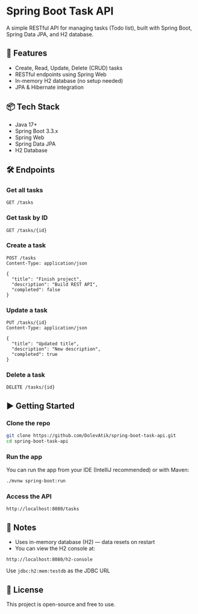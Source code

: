 # Spring Boot Task API

A simple RESTful API for managing tasks (Todo list), built with Spring Boot, Spring Data JPA, and H2 database.

## 🚀 Features
- Create, Read, Update, Delete (CRUD) tasks
- RESTful endpoints using Spring Web
- In-memory H2 database (no setup needed)
- JPA & Hibernate integration

## 📦 Tech Stack
- Java 17+
- Spring Boot 3.3.x
- Spring Web
- Spring Data JPA
- H2 Database

## 🛠️ Endpoints

### Get all tasks
```http
GET /tasks
```

### Get task by ID
```http
GET /tasks/{id}
```

### Create a task
```http
POST /tasks
Content-Type: application/json

{
  "title": "Finish project",
  "description": "Build REST API",
  "completed": false
}
```

### Update a task
```http
PUT /tasks/{id}
Content-Type: application/json

{
  "title": "Updated title",
  "description": "New description",
  "completed": true
}
```

### Delete a task
```http
DELETE /tasks/{id}
```

## ▶️ Getting Started

### Clone the repo
```bash
git clone https://github.com/DolevAtik/spring-boot-task-api.git
cd spring-boot-task-api
```

### Run the app
You can run the app from your IDE (IntelliJ recommended) or with Maven:
```bash
./mvnw spring-boot:run
```

### Access the API
```
http://localhost:8080/tasks
```

## 🧠 Notes
- Uses in-memory database (H2) — data resets on restart
- You can view the H2 console at:
```
http://localhost:8080/h2-console
```
Use `jdbc:h2:mem:testdb` as the JDBC URL

## 📄 License
This project is open-source and free to use.
